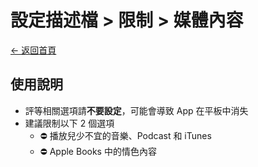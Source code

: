 # 設定描述檔 > 限制 > 媒體內容

[← 返回首頁](../)

## 使用說明

* 評等相關選項請**不要設定**，可能會導致 App 在平板中消失
* 建議限制以下 2 個選項
  * ⛔ 播放兒少不宜的音樂、Podcast 和 iTunes
  * ⛔ Apple Books 中的情色內容
